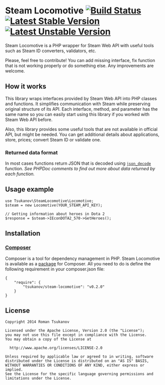 # Steam Locomotive [![Build Status](https://api.travis-ci.org/tsukanov/steam-locomotive.png)](https://travis-ci.org/tsukanov/steam-locomotive) [![Latest Stable Version](https://poser.pugx.org/tsukanov/steam-locomotive/v/stable.png)](https://packagist.org/packages/tsukanov/steam-locomotive) [![Latest Unstable Version](https://poser.pugx.org/tsukanov/steam-locomotive/v/unstable.png)](https://packagist.org/packages/tsukanov/steam-locomotive)

Steam Locomotive is a PHP wrapper for Steam Web API with useful tools such as Steam ID converters, validators, etc.

Please, feel free to contribute! You can add missing interface, fix function
that is not working properly or do something else. Any improvements are welcome.

## How it works

This library wraps interfaces provided by Steam Web API into PHP classes and functions.
It simplifies communication with Steam while preserving original structure of its API.
Each interface, method, and parameter has the same name so you can easily start using this
library if you worked with Steam Web API before.

Also, this library provides some useful tools that are not available in official API,
but might be needed. You can get additional details about applications, store, prices;
convert Steam ID or validate one.

### Returned data format
In most cases functions return JSON that is decoded using [`json_decode`](http://php.net/json_decode) function.
*See PHPDoc comments to find out more about data returned by each function.*

## Usage example

    use Tsukanov\SteamLocomotive\Locomotive;
    $steam = new Locomotive(YOUR_STEAM_API_KEY);
	
	// Getting information about heroes in Dota 2
    $response = $steam->IEconDOTA2_570->GetHeroes();

## Installation

### [Composer](http://getcomposer.org/)
Composer is a tool for dependency management in PHP. Steam Locomotive is available as a
[package](https://packagist.org/packages/tsukanov/steam-locomotive) for Composer.
All you need to do is define the following requirement in your composer.json file: 

    {
        "require": {
            "tsukanov/steam-locomotive": "v0.2.0"
        }
    }

## License

    Copyright 2014 Roman Tsukanov

    Licensed under the Apache License, Version 2.0 (the "License");
    you may not use this file except in compliance with the License.
    You may obtain a copy of the License at

      http://www.apache.org/licenses/LICENSE-2.0

    Unless required by applicable law or agreed to in writing, software
    distributed under the License is distributed on an "AS IS" BASIS,
    WITHOUT WARRANTIES OR CONDITIONS OF ANY KIND, either express or implied.
    See the License for the specific language governing permissions and
    limitations under the License.
